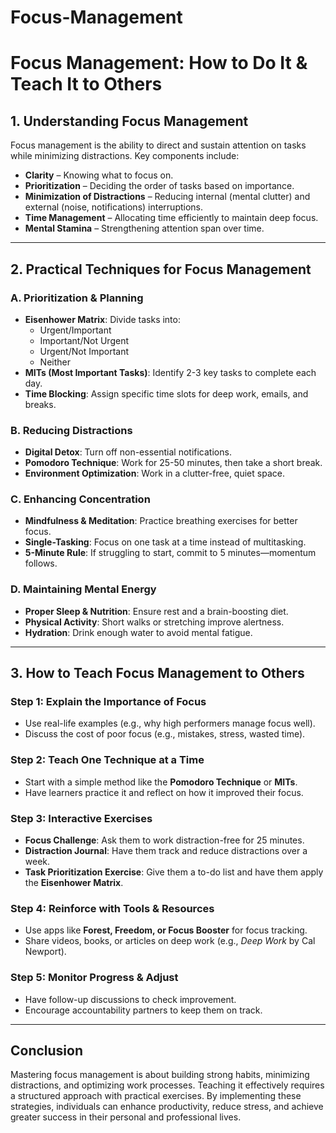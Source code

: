 # Focus-Management
# **Focus Management: How to Do It & Teach It to Others**

## **1. Understanding Focus Management**
Focus management is the ability to direct and sustain attention on tasks while minimizing distractions. Key components include:  

- **Clarity** – Knowing what to focus on.  
- **Prioritization** – Deciding the order of tasks based on importance.  
- **Minimization of Distractions** – Reducing internal (mental clutter) and external (noise, notifications) interruptions.  
- **Time Management** – Allocating time efficiently to maintain deep focus.  
- **Mental Stamina** – Strengthening attention span over time.  

---

## **2. Practical Techniques for Focus Management**
### **A. Prioritization & Planning**
- **Eisenhower Matrix**: Divide tasks into:
  - Urgent/Important  
  - Important/Not Urgent  
  - Urgent/Not Important  
  - Neither  
- **MITs (Most Important Tasks)**: Identify 2-3 key tasks to complete each day.  
- **Time Blocking**: Assign specific time slots for deep work, emails, and breaks.  

### **B. Reducing Distractions**
- **Digital Detox**: Turn off non-essential notifications.  
- **Pomodoro Technique**: Work for 25-50 minutes, then take a short break.  
- **Environment Optimization**: Work in a clutter-free, quiet space.  

### **C. Enhancing Concentration**
- **Mindfulness & Meditation**: Practice breathing exercises for better focus.  
- **Single-Tasking**: Focus on one task at a time instead of multitasking.  
- **5-Minute Rule**: If struggling to start, commit to 5 minutes—momentum follows.  

### **D. Maintaining Mental Energy**
- **Proper Sleep & Nutrition**: Ensure rest and a brain-boosting diet.  
- **Physical Activity**: Short walks or stretching improve alertness.  
- **Hydration**: Drink enough water to avoid mental fatigue.  

---

## **3. How to Teach Focus Management to Others**
### **Step 1: Explain the Importance of Focus**
- Use real-life examples (e.g., why high performers manage focus well).  
- Discuss the cost of poor focus (e.g., mistakes, stress, wasted time).  

### **Step 2: Teach One Technique at a Time**
- Start with a simple method like the **Pomodoro Technique** or **MITs**.  
- Have learners practice it and reflect on how it improved their focus.  

### **Step 3: Interactive Exercises**
- **Focus Challenge**: Ask them to work distraction-free for 25 minutes.  
- **Distraction Journal**: Have them track and reduce distractions over a week.  
- **Task Prioritization Exercise**: Give them a to-do list and have them apply the **Eisenhower Matrix**.  

### **Step 4: Reinforce with Tools & Resources**
- Use apps like **Forest, Freedom, or Focus Booster** for focus tracking.  
- Share videos, books, or articles on deep work (e.g., *Deep Work* by Cal Newport).  

### **Step 5: Monitor Progress & Adjust**
- Have follow-up discussions to check improvement.  
- Encourage accountability partners to keep them on track.  

---

## **Conclusion**
Mastering focus management is about building strong habits, minimizing distractions, and optimizing work processes. Teaching it effectively requires a structured approach with practical exercises. By implementing these strategies, individuals can enhance productivity, reduce stress, and achieve greater success in their personal and professional lives.  


